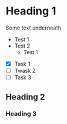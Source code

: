 # Heading 1

Some text underneath 

* Test 1
* Test 2
  * Test 1
 
- [x] Task 1
- [ ] Twask 2
- [ ] Task 3

## Heading 2

### Heading 3
